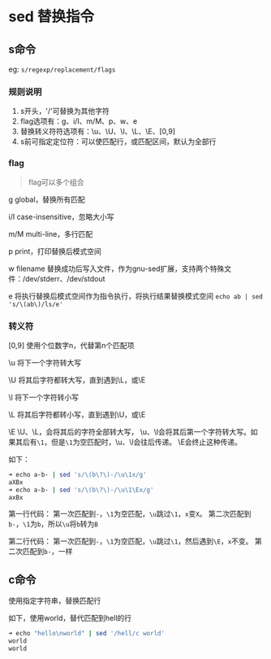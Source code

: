# sed 替换指令

## s命令

eg:
`s/regexp/replacement/flags`

### 规则说明

1. s开头，'/'可替换为其他字符
2. flag选项有：g、i/I、m/M、p、w、e
3. 替换转义符符选项有：\u、\U、\l、\L、\E、\[0,9]
4. s前可指定定位符：可以使匹配行，或匹配区间，默认为全部行

### flag

> flag可以多个组合

g
global，替换所有匹配

i/I
case-insensitive，忽略大小写

m/M
multi-line，多行匹配

p
print，打印替换后模式空间

w filename
替换成功后写入文件，作为gnu-sed扩展，支持两个特殊文件：/dev/stderr、/dev/stdout

e
将执行替换后模式空间作为指令执行，将执行结果替换模式空间
`echo ab | sed 's/\(ab\)/ls/e'`

### 转义符

\[0,9]
使用个位数字n，代替第n个匹配项

\u
将下一个字符转大写

\U
将其后字符都转大写，直到遇到\L，或\E

\l
将下一个字符转小写

\L
将其后字符都转小写，直到遇到\U，或\E

\E
\U、\L，会将其后的字符全部转大写，
\u、\l会将其后第一个字符转大写。如果其后有`\1`，但是`\1`为空匹配时，\u、\l会往后传递。
\E会终止这种传递。

如下：

```Bash
➜ echo a-b- | sed 's/\(b\?\)-/\u\1x/g'
aXBx
➜ echo a-b- | sed 's/\(b\?\)-/\u\1\Ex/g'
axBx
```

第一行代码：
第一次匹配到`-`，`\1`为空匹配，`\u`跳过`\1`，`x`变`X`。
第二次匹配到`b-`，`\1`为`b`，所以`\u`将`b`转为`B`

第二行代码：
第一次匹配到`-`，`\1`为空匹配，`\u`跳过`\1`，然后遇到`\E`，`x`不变。
第二次匹配到`b-`，一样

## c命令

使用指定字符串，替换匹配行

如下，使用world，替代匹配到hell的行

```Bash
➜ echo "hello\nworld" | sed '/hell/c world'
world
world
```
